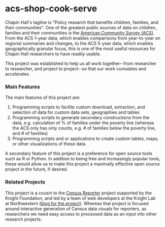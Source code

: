 acs-shop-cook-serve
===================

Chapin Hall's tagline is "Policy research that benefits children, families, and their communities". One of the greatest public sources of data on children, families and their communities is the [American Community Survey (ACS)](https://www.census.gov/acs/www/). From the ACS 1-year data, which enables comparisons from year-to-year on regional summaries and changes, to the ACS 5-year data, which enables geographically granular focus, this is one of the most useful resources for Chapin Hall researchers to have readily usable.

This project was established to help us all work together--from researcher to researcher, and project to project--so that our work cumulates and accelerates.

### Main Features
The main features of this project are:

1. Programming scripts to facilite custom download, extraction, and selection of data for custom data sets, geographies and tables
2. Programming scripts to generate secondary constructions from the data, e.g. calculation of % of families under the poverty line (whereas the ACS only has only counts, e.g. # of families below the poverty line, and # of families)
3. Programming scripts and or applications to create custom tables, maps, or other visualizations of these data.

A secondary feature of this project is a preference for open source tools such as R or Python. In addition to being free and increasingly popular tools, these would allow us to make this project a maximally effective open source project in the future, if desired.

### Related Projects

This project is a cousin to the [Census Reporter](http://censusreporter.org/) project supported by the Knight Foundation, and led by a team of web developers at the Knight Lab at Northwestern ([blog for the project](http://censusreporter.tumblr.com/)). Whereas that project is focused around interactive generation of Census data visuals for reporters, as researchers we need easy access to processed data as an input into other research projects.

